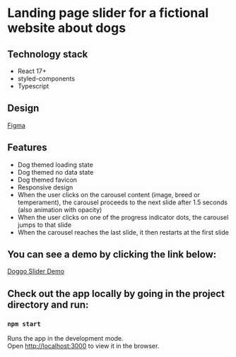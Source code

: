 # Landing page slider for a fictional website about dogs

## Technology stack

* React 17+ 
* styled-components
* Typescript

## Design

[Figma](https://www.figma.com/file/IaOSmyswVLGpuoVultO5tO/Front-End-Technical-Challenge)

## Features

* Dog themed loading state
* Dog themed no data state
* Dog themed favicon
* Responsive design
* When the user clicks on the carousel content (image, breed or temperament), the carousel proceeds to the next slide after 1.5 seconds (also animation with opacity) 
* When the user clicks on one of the progress indicator dots, the carousel jumps to that slide
* When the carousel reaches the last slide, it then restarts at the first slide

## You can see a demo by clicking the link below:
[Doggo Slider Demo](https://dog-slider.vercel.app/)

## Check out the app locally by going in the project directory and run:

### `npm start`

Runs the app in the development mode.\
Open [http://localhost:3000](http://localhost:3000) to view it in the browser.

